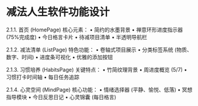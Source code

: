 # 减法人生软件功能设计

2.1.1. 首页 (HomePage)
核心元素：
• 简约的水墨背景
• 禅意环形进度指示器 (75%完成度)
• 今日格言卡片
• 待减项目清单
• 半透明导航栏

2.1.2. 减法清单 (ListPage)
特色功能：
• 卷轴式项目展示
• 分类标签系统 (物质、数字、时间)
• 进度条可视化
• 优雅的添加按钮

2.1.3. 习惯培养 (HabitsPage)
关键特点：
• 竹简纹理背景
• 周进度概览 (5/7)
• 习惯打卡时间轴
• 每日任务追踪

2.1.4. 心灵空间 (MindPage)
核心功能：
• 情绪选择器 (平静、愉悦、低落)
• 冥想指导模块
• 今日反思日记
• 心灵锦囊 (每日格言)
